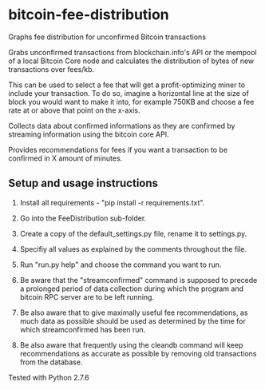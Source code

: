 # bitcoin-fee-distribution
Graphs fee distribution for unconfirmed Bitcoin transactions

Grabs unconfirmed transactions from blockchain.info's API or the mempool of a local Bitcoin Core node and calculates the distribution of bytes of new transactions over fees/kb. 

This can be used to select a fee that will get a profit-optimizing miner to include your transaction. To do so, imagine a horizontal line at the size of block you would want to make it into, for example 750KB and choose a fee rate at or above that point on the x-axis.

Collects data about confirmed informations as they are confirmed by streaming information using the bitcoin core API.

Provides recommendations for fees if you want a transaction to be confirmed in X amount of minutes.

## Setup and usage instructions

1) Install all requirements - "pip install -r requirements.txt".

2) Go into the FeeDistribution sub-folder.

3) Create a copy of the default_settings.py file, rename it to settings.py.

4) Specifiy all values as explained by the comments throughout the file.

5) Run "run.py help" and choose the command you want to run.

6) Be aware that the "streamconfirmed" command is supposed to precede a prolonged period of data collection during which the program and bitcoin RPC server are to be left running.

7) Be also aware that to give maximally useful fee recommendations, as much data as possible should be used as determined by the time for which streamconfirmed has been run.

8) Be also aware that frequently using the cleandb command will keep recommendations as accurate as possible by removing old transactions from the database.

Tested with Python 2.7.6
